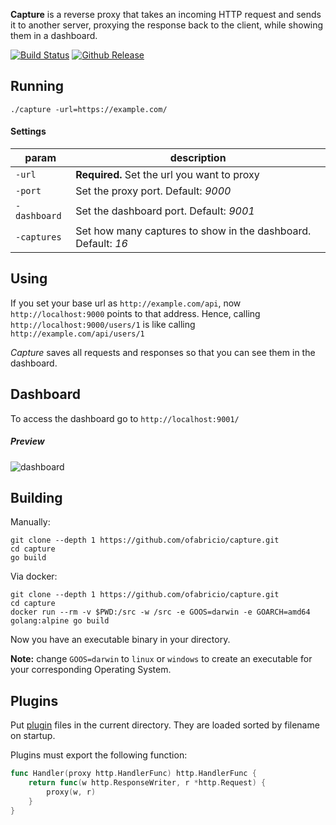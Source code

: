 
**Capture** is a reverse proxy that takes an incoming HTTP request and sends it to another server,
proxying the response back to the client, while showing them in a dashboard.

[![Build Status](https://github.com/ofabricio/capture/workflows/build/badge.svg)](https://github.com/ofabricio/capture/actions?query=workflow%3Abuild)
[![Github Release](https://img.shields.io/github/release/ofabricio/capture.svg)](https://github.com/ofabricio/capture/releases)


## Running

    ./capture -url=https://example.com/


#### Settings

| param        | description |
|--------------|-------------|
| `-url`       | **Required.** Set the url you want to proxy |
| `-port`      | Set the proxy port. Default: *9000* |
| `-dashboard` | Set the dashboard port. Default: *9001* |
| `-captures`  | Set how many captures to show in the dashboard. Default: *16* |


## Using

If you set your base url as `http://example.com/api`, now `http://localhost:9000` points to that
address. Hence, calling `http://localhost:9000/users/1` is like calling `http://example.com/api/users/1`

*Capture* saves all requests and responses so that you can see them in the dashboard.


## Dashboard

To access the dashboard go to `http://localhost:9001/`

##### Preview

![dashboard](https://i.imgur.com/5pbLRRY.png)


## Building

Manually:

    git clone --depth 1 https://github.com/ofabricio/capture.git
    cd capture
    go build

Via docker:

    git clone --depth 1 https://github.com/ofabricio/capture.git
    cd capture
    docker run --rm -v $PWD:/src -w /src -e GOOS=darwin -e GOARCH=amd64 golang:alpine go build

Now you have an executable binary in your directory.

**Note:** change `GOOS=darwin` to `linux` or `windows` to create an executable for your corresponding Operating System.

## Plugins

Put [plugin](https://golang.org/pkg/plugin/) files in the current directory.
They are loaded sorted by filename on startup.

Plugins must export the following function:

```go
func Handler(proxy http.HandlerFunc) http.HandlerFunc {
    return func(w http.ResponseWriter, r *http.Request) {
        proxy(w, r)
    }
}
```
